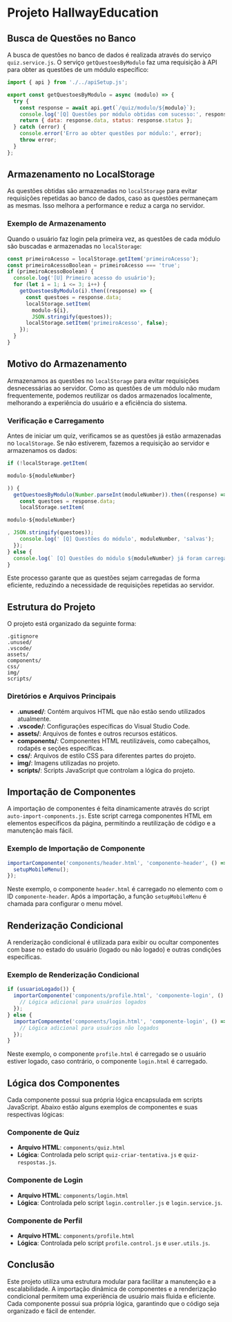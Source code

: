 # Projeto HallwayEducation

## Busca de Questões no Banco

A busca de questões no banco de dados é realizada através do serviço `quiz.service.js`. O serviço `getQuestoesByModulo` faz uma requisição à API para obter as questões de um módulo específico:

```js
import { api } from './../apiSetup.js';

export const getQuestoesByModulo = async (modulo) => {
  try {
    const response = await api.get(`/quiz/modulo/${modulo}`);
    console.log('[Q] Questões por módulo obtidas com sucesso:', response.data);
    return { data: response.data, status: response.status };
  } catch (error) {
    console.error('Erro ao obter questões por módulo:', error);
    throw error;
  }
};
```

## Armazenamento no LocalStorage

As questões obtidas são armazenadas no `localStorage` para evitar requisições repetidas ao banco de dados, caso as questões permaneçam as mesmas. Isso melhora a performance e reduz a carga no servidor.

### Exemplo de Armazenamento

Quando o usuário faz login pela primeira vez, as questões de cada módulo são buscadas e armazenadas no `localStorage`:

```js
const primeiroAcesso = localStorage.getItem('primeiroAcesso');
const primeiroAcessoBoolean = primeiroAcesso === 'true';
if (primeiroAcessoBoolean) {
  console.log('[U] Primeiro acesso do usuário');
  for (let i = 1; i <= 3; i++) {
    getQuestoesByModulo(i).then((response) => {
      const questoes = response.data;
      localStorage.setItem(
        modulo-${i},
        JSON.stringify(questoes));
      localStorage.setItem('primeiroAcesso', false);
    });
  }
}
```

## Motivo do Armazenamento

Armazenamos as questões no `localStorage` para evitar requisições desnecessárias ao servidor. Como as questões de um módulo não mudam frequentemente, podemos reutilizar os dados armazenados localmente, melhorando a experiência do usuário e a eficiência do sistema.

### Verificação e Carregamento

Antes de iniciar um quiz, verificamos se as questões já estão armazenadas no `localStorage`. Se não estiverem, fazemos a requisição ao servidor e armazenamos os dados:

```js
if (!localStorage.getItem(

modulo-${moduleNumber}

)) {
  getQuestoesByModulo(Number.parseInt(moduleNumber)).then((response) => {
    const questoes = response.data;
    localStorage.setItem(

modulo-${moduleNumber}

, JSON.stringify(questoes));
    console.log(' [Q] Questões do módulo', moduleNumber, 'salvas');
  });
} else {
  console.log(` [Q] Questões do módulo ${moduleNumber} já foram carregadas`);
}
```

Este processo garante que as questões sejam carregadas de forma eficiente, reduzindo a necessidade de requisições repetidas ao servidor.


## Estrutura do Projeto

O projeto está organizado da seguinte forma:

```
.gitignore
.unused/
.vscode/
assets/
components/
css/
img/
scripts/
```

### Diretórios e Arquivos Principais

- **.unused/**: Contém arquivos HTML que não estão sendo utilizados atualmente.
- **.vscode/**: Configurações específicas do Visual Studio Code.
- **assets/**: Arquivos de fontes e outros recursos estáticos.
- **components/**: Componentes HTML reutilizáveis, como cabeçalhos, rodapés e seções específicas.
- **css/**: Arquivos de estilo CSS para diferentes partes do projeto.
- **img/**: Imagens utilizadas no projeto.
- **scripts/**: Scripts JavaScript que controlam a lógica do projeto.

## Importação de Componentes

A importação de componentes é feita dinamicamente através do script `auto-import-components.js`. Este script carrega componentes HTML em elementos específicos da página, permitindo a reutilização de código e a manutenção mais fácil.

### Exemplo de Importação de Componente

```js
importarComponente('components/header.html', 'componente-header', () => {
  setupMobileMenu();
});
```

Neste exemplo, o componente `header.html` é carregado no elemento com o ID `componente-header`. Após a importação, a função `setupMobileMenu` é chamada para configurar o menu móvel.

## Renderização Condicional

A renderização condicional é utilizada para exibir ou ocultar componentes com base no estado do usuário (logado ou não logado) e outras condições específicas.

### Exemplo de Renderização Condicional

```js
if (usuarioLogado()) {
  importarComponente('components/profile.html', 'componente-login', () => {
    // Lógica adicional para usuários logados
  });
} else {
  importarComponente('components/login.html', 'componente-login', () => {
    // Lógica adicional para usuários não logados
  });
}
```

Neste exemplo, o componente `profile.html` é carregado se o usuário estiver logado, caso contrário, o componente `login.html` é carregado.

## Lógica dos Componentes

Cada componente possui sua própria lógica encapsulada em scripts JavaScript. Abaixo estão alguns exemplos de componentes e suas respectivas lógicas:

### Componente de Quiz

- **Arquivo HTML**: `components/quiz.html`
- **Lógica**: Controlada pelo script `quiz-criar-tentativa.js` e `quiz-respostas.js`.

### Componente de Login

- **Arquivo HTML**: `components/login.html`
- **Lógica**: Controlada pelo script `login.controller.js` e `login.service.js`.

### Componente de Perfil

- **Arquivo HTML**: `components/profile.html`
- **Lógica**: Controlada pelo script `profile.control.js` e `user.utils.js`.

## Conclusão

Este projeto utiliza uma estrutura modular para facilitar a manutenção e a escalabilidade. A importação dinâmica de componentes e a renderização condicional permitem uma experiência de usuário mais fluida e eficiente. Cada componente possui sua própria lógica, garantindo que o código seja organizado e fácil de entender.